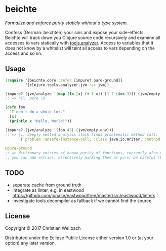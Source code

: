 # beichte

*Formalize and enforce purity staticly without a type system.*

Confess (German: beichten) your sins and expose your side-effects. Beichte will
track down you Clojure source code recursively and examine all accesses to vars
statically with [tools.analyzer](https://github.com/clojure/tools.analyzer).
Access to variables that it does not know by a whitelist will taint all access
to vars depending on the access and so on.

## Usage

~~~clojure
(require '[beichte.core :refer [impure? pure-ground]]
         '[clojure.tools.analyzer.jvm :as jvm])

(impure? (jvm/analyze '(map (fn [x] (+ 1 x)) [1 2 (inc 3)]) (jvm/empty-env)))
;; => nil, pure :D

(defn foo
  "I don't do a whole lot."
  [x]
  (println x "Hello, World!"))

(impure? (jvm/analyze '(foo 42) (jvm/empty-env)))
;; => {;; deeply nested analysis stack finds problematic method call:
       {:problem :unsafe-instance-call, :class java.io.Writer, :method append, :form (. *out* (append system-newline))}}}
	   
@pure-ground
;; => dictionary entries of known purity of functions, currently also cache
;; you can add entries, effectively marking them as pure, be careful though...
~~~

## TODO

- separate cache from ground truth
- integrate as linter, e.g. in eastwood
  https://github.com/jonase/eastwood/tree/master/src/eastwood/linters
- investigate tools.decompiler as fallback if we cannot find the source

## License

Copyright © 2017 Christian Weilbach

Distributed under the Eclipse Public License either version 1.0 or (at
your option) any later version.
